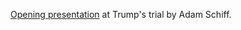 <a href="https://www.c-span.org/video/?c4848409/house-manager-adam-schiff-outlines-case-president-trump">Opening presentation</a> at Trump's trial by Adam Schiff. 
